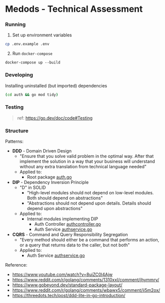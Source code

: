 # Medods - Technical Assessment

### Running

1. Set up environment variables
```bash
cp .env.example .env
```

2. Run `docker-compose`
```
docker-compose up --build
```

### Developing

Installing uninstalled (but imported) dependencies
```bash
(cd auth && go mod tidy)
```

### Testing
> ref: https://go.dev/doc/code#Testing



### Structure

Patterns:
- **DDD** - Domain Driven Design
  - "Ensure that you solve valid problem in the optimal way. After that implement the solution in a way that your business will understand without any extra translation from technical language needed"
  - Applied to:
    - Root package [auth.go](./auth/auth.go)
- **DIP** - Dependency Inversion Principle
  - "D" in SOLID
    - "High-level modules should not depend on low-level modules. Both should depend on abstractions"
    - "Abstractions should not depend upon details. Details should depend upon abstractions"
  - Applied to:
    - Internal modules implementing DIP
      - Auth Controller [authcontroller.go](./auth/internal/chi/authcontroller.go)
      - Auth Service [authservice.go](./auth/internal/postgres/authservice.go)
- **CQRS** - Command and Query Responsibility Segregation
  - "Every method should either be a command that performs an action, or a query that returns data to the caller, but not both"
  - Applied to:
    - Auth Service [authservice.go](./auth/internal/postgres/authservice.go)

Reference:
- https://www.youtube.com/watch?v=8uiZC0l4Ajw
- https://www.reddit.com/r/golang/comments/1310xxl/comment/jhymmry/
- https://www.gobeyond.dev/standard-package-layout/
- https://www.reddit.com/r/golang/comments/wbawx5/comment/ii5m2ox/
- https://threedots.tech/post/ddd-lite-in-go-introduction/

